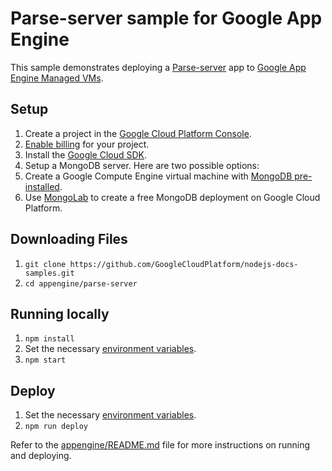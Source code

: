 # Parse-server sample for Google App Engine

This sample demonstrates deploying a [Parse-server](https://github.com/ParsePlatform/parse-server)
app to [Google App Engine Managed VMs](https://cloud.google.com/appengine).

## Setup

1. Create a project in the [Google Cloud Platform Console](https://console.cloud.google.com/).
1. [Enable billing](https://console.cloud.google.com/project/_/settings) for your project.
1. Install the [Google Cloud SDK](https://cloud.google.com/sdk/).
1. Setup a MongoDB server. Here are two possible options:
  1. Create a Google Compute Engine virtual machine with [MongoDB pre-installed](https://cloud.google.com/launcher/?q=mongodb).
  1. Use [MongoLab](https://mongolab.com/google/) to create a free MongoDB deployment on Google Cloud Platform.
  
## Downloading Files

1. `git clone https://github.com/GoogleCloudPlatform/nodejs-docs-samples.git`
1. `cd appengine/parse-server`

## Running locally

1. `npm install`
1. Set the necessary [environment variables](https://github.com/GoogleCloudPlatform/nodejs-docs-samples/blob/master/appengine/parse-server/config.json).
1. `npm start`

## Deploy

1. Set the necessary [environment variables](https://github.com/GoogleCloudPlatform/nodejs-docs-samples/blob/master/appengine/parse-server/config.json).
1. `npm run deploy`

Refer to the [appengine/README.md](../README.md) file for more instructions on
running and deploying.
